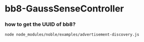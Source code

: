 # bb8-GaussSenseController

### how to get the UUID of bb8?
    node node_modules/noble/examples/advertisement-discovery.js
